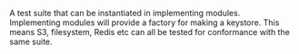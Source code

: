 A test suite that can be instantiated in implementing modules.  
Implementing modules will provide a factory for making a keystore.
This means S3, filesystem, Redis etc can all be tested for conformance with the same suite.

